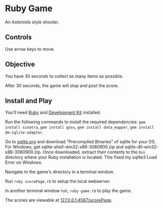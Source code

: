 # Ruby Game

An Asteroids style shooter.

## Controls

Use arrow keys to move.

## Objective

You have 30 seconds to collect as many items as possible.

After 30 seconds, the game will stop and post the score.

## Install and Play

You'll need <a href="http://rubyinstaller.org/downloads/" target="_blank">Ruby</a> and <a href="https://github.com/oneclick/rubyinstaller/wiki/Development-Kit" target="_blank">Development Kit</a> installed.

Run the following commands to install the required dependencies: `gem install sinatra`, `gem install gosu`, `gem install data_mapper`, `gem install dm-sqlite-adapter`.

Go to <a href="http://sqlite.org/download.html" target="_blank">sqlite.org</a> and download "Precompiled Binaries" of sqlite for your OS. For Windows, get sqlite-shell-win32-x86-3080900.zip and sqlite-dll-win32-x86-3080900.zip. Once downloaded, extract their contents to the `bin` directory where your Ruby installation is located. This fixed my sqlite3 Load Error on Windows.

Navigate to the game's directory in a terminal window.

Run `ruby scorePage.rb` to setup the local webserver.

In another terminal window run, `ruby game.rb` to play the game. 

The scores are viewable at <a href="http://127.0.0.1:4567/scorePage" target="_blank">127.0.0.1:4567/scorePage</a>.
